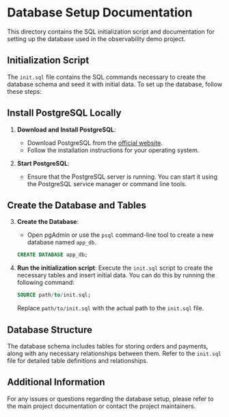 # Database Setup Documentation

This directory contains the SQL initialization script and documentation for setting up the database used in the observability demo project.

## Initialization Script

The `init.sql` file contains the SQL commands necessary to create the database schema and seed it with initial data. To set up the database, follow these steps:

## Install PostgreSQL Locally

1. **Download and Install PostgreSQL**:
   - Download PostgreSQL from the [official website](https://www.postgresql.org/download/).
   - Follow the installation instructions for your operating system.

2. **Start PostgreSQL**:
   - Ensure that the PostgreSQL server is running. You can start it using the PostgreSQL service manager or command line tools.

## Create the Database and Tables

3. **Create the Database**:
   - Open pgAdmin or use the `psql` command-line tool to create a new database named `app_db`.

   ```sql
   CREATE DATABASE app_db;

2. **Run the initialization script**: Execute the `init.sql` script to create the necessary tables and insert initial data. You can do this by running the following command:

   ```sql
   SOURCE path/to/init.sql;
   ```

   Replace `path/to/init.sql` with the actual path to the `init.sql` file.

## Database Structure

The database schema includes tables for storing orders and payments, along with any necessary relationships between them. Refer to the `init.sql` file for detailed table definitions and relationships.

## Additional Information

For any issues or questions regarding the database setup, please refer to the main project documentation or contact the project maintainers.